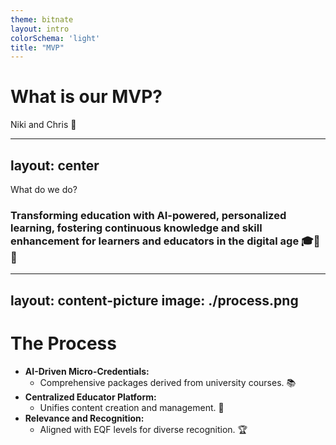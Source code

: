 ```yaml
---
theme: bitnate
layout: intro
colorSchema: 'light'
title: "MVP"
---
```

# What is our MVP?
Niki and Chris 🚀

---
layout: center
---
What do we do?
### Transforming education with AI-powered, personalized learning, fostering continuous knowledge and skill enhancement for learners and educators in the digital age 🎓🤖💡

---
layout: content-picture
image: ./process.png
---
# The Process

- **AI-Driven Micro-Credentials:**
    - Comprehensive packages derived from university courses. 📚
- **Centralized Educator Platform:**
    - Unifies content creation and management. 🔄
- **Relevance and Recognition:**
    - Aligned with EQF levels for diverse recognition. 🏆
